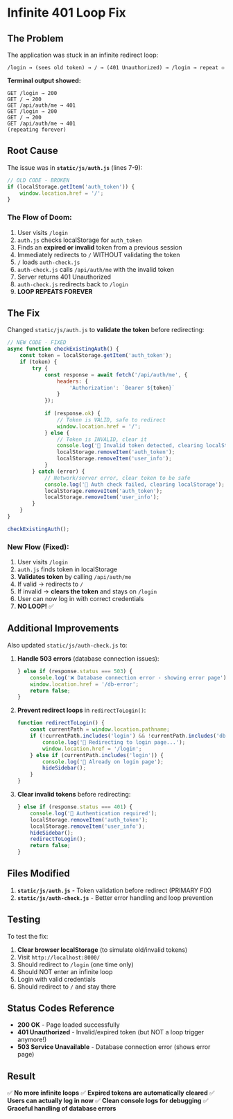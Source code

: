 # Infinite 401 Loop Fix

## The Problem

The application was stuck in an infinite redirect loop:
```
/login → (sees old token) → / → (401 Unauthorized) → /login → repeat ♾️
```

**Terminal output showed:**
```
GET /login → 200
GET / → 200
GET /api/auth/me → 401 
GET /login → 200
GET / → 200
GET /api/auth/me → 401
(repeating forever)
```

## Root Cause

The issue was in **`static/js/auth.js`** (lines 7-9):

```javascript
// OLD CODE - BROKEN
if (localStorage.getItem('auth_token')) {
    window.location.href = '/';
}
```

### The Flow of Doom:

1. User visits `/login`
2. `auth.js` checks localStorage for `auth_token`
3. Finds an **expired or invalid** token from a previous session
4. Immediately redirects to `/` WITHOUT validating the token
5. `/` loads `auth-check.js`
6. `auth-check.js` calls `/api/auth/me` with the invalid token
7. Server returns 401 Unauthorized
8. `auth-check.js` redirects back to `/login`
9. **LOOP REPEATS FOREVER**

## The Fix

Changed `static/js/auth.js` to **validate the token** before redirecting:

```javascript
// NEW CODE - FIXED
async function checkExistingAuth() {
    const token = localStorage.getItem('auth_token');
    if (token) {
        try {
            const response = await fetch('/api/auth/me', {
                headers: {
                    'Authorization': `Bearer ${token}`
                }
            });
            
            if (response.ok) {
                // Token is VALID, safe to redirect
                window.location.href = '/';
            } else {
                // Token is INVALID, clear it
                console.log('🔐 Invalid token detected, clearing localStorage');
                localStorage.removeItem('auth_token');
                localStorage.removeItem('user_info');
            }
        } catch (error) {
            // Network/server error, clear token to be safe
            console.log('🔐 Auth check failed, clearing localStorage');
            localStorage.removeItem('auth_token');
            localStorage.removeItem('user_info');
        }
    }
}

checkExistingAuth();
```

### New Flow (Fixed):

1. User visits `/login`
2. `auth.js` finds token in localStorage
3. **Validates token** by calling `/api/auth/me`
4. If valid → redirects to `/`
5. If invalid → **clears the token** and stays on `/login`
6. User can now log in with correct credentials
7. **NO LOOP!** ✅

## Additional Improvements

Also updated `static/js/auth-check.js` to:

1. **Handle 503 errors** (database connection issues):
   ```javascript
   } else if (response.status === 503) {
       console.log('❌ Database connection error - showing error page');
       window.location.href = '/db-error';
       return false;
   }
   ```

2. **Prevent redirect loops** in `redirectToLogin()`:
   ```javascript
   function redirectToLogin() {
       const currentPath = window.location.pathname;
       if (!currentPath.includes('login') && !currentPath.includes('db-error')) {
           console.log('🔄 Redirecting to login page...');
           window.location.href = '/login';
       } else if (currentPath.includes('login')) {
           console.log('📍 Already on login page');
           hideSidebar();
       }
   }
   ```

3. **Clear invalid tokens** before redirecting:
   ```javascript
   } else if (response.status === 401) {
       console.log('🔐 Authentication required');
       localStorage.removeItem('auth_token');
       localStorage.removeItem('user_info');
       hideSidebar();
       redirectToLogin();
       return false;
   }
   ```

## Files Modified

1. **`static/js/auth.js`** - Token validation before redirect (PRIMARY FIX)
2. **`static/js/auth-check.js`** - Better error handling and loop prevention

## Testing

To test the fix:

1. **Clear browser localStorage** (to simulate old/invalid tokens)
2. Visit `http://localhost:8000/`
3. Should redirect to `/login` (one time only)
4. Should NOT enter an infinite loop
5. Login with valid credentials
6. Should redirect to `/` and stay there

## Status Codes Reference

- **200 OK** - Page loaded successfully
- **401 Unauthorized** - Invalid/expired token (but NOT a loop trigger anymore!)
- **503 Service Unavailable** - Database connection error (shows error page)

## Result

✅ **No more infinite loops**
✅ **Expired tokens are automatically cleared**
✅ **Users can actually log in now**
✅ **Clean console logs for debugging**
✅ **Graceful handling of database errors**

